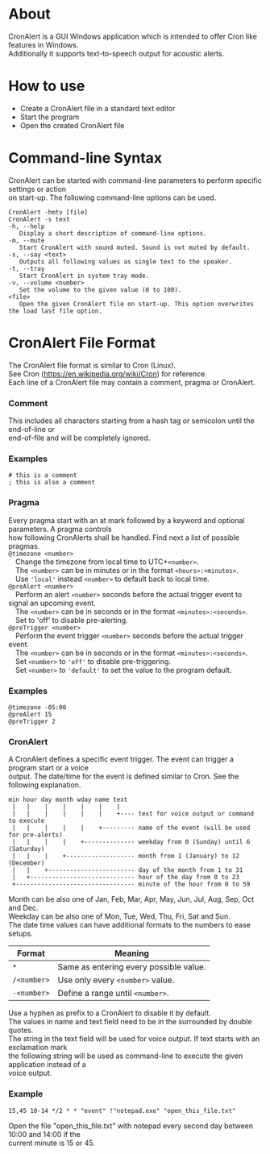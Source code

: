 About
=====
CronAlert is a GUI Windows application which is intended to offer Cron like features in Windows.  
Additionally it supports text-to-speech output for acoustic alerts.


How to use
==========
- Create a CronAlert file in a standard text editor
- Start the program
- Open the created CronAlert file


Command-line Syntax
===================
CronAlert can be started with command-line parameters to perform specific settings or action  
on start-up. The following command-line options can be used.
```
CronAlert -hmtv [file]
CronAlert -s text
-h, --help
   Display a short description of command-line options.
-m, --mute
   Start CronAlert with sound muted. Sound is not muted by default.
-s, --say <text>
   Outputs all following values as single text to the speaker.
-t, --tray
   Start CronAlert in system tray mode.
-v, --volume <number>
   Set the volume to the given value (0 to 100).
<file>
   Open the given CronAlert file on start-up. This option overwrites the load last file option.
```

CronAlert File Format
=====================

The CronAlert file format is similar to Cron (Linux).  
See Cron (https://en.wikipedia.org/wiki/Cron) for reference.  
Each line of a CronAlert file may contain a comment, pragma or CronAlert.  

### Comment
This includes all characters starting from a hash tag or semicolon until the end-of-line or  
end-of-file and will be completely ignored.
### Examples
```
# this is a comment
; this is also a comment
```

### Pragma
Every pragma start with an at mark followed by a keyword and optional parameters. A pragma controls  
how following CronAlerts shall be handled. Find next a list of possible pragmas.  
`@timezone <number>`  
&emsp;Change the timezone from local time to UTC+`<number>`.  
&emsp;The `<number>` can be in minutes or in the format `<hours>:<minutes>`.  
&emsp;Use `'local'` instead `<number>` to default back to local time.  
`@preAlert <number>`  
&emsp;Perform an alert `<number>` seconds before the actual trigger event to signal an upcoming event.  
&emsp;The `<number>` can be in seconds or in the format `<minutes>:<seconds>`.  
&emsp;Set <number> to 'off' to disable pre-alerting.  
`@preTrigger <number>`  
&emsp;Perform the event trigger `<number>` seconds before the actual trigger event.  
&emsp;The `<number>` can be in seconds or in the format `<minutes>:<seconds>`.  
&emsp;Set `<number>` to `'off'` to disable pre-triggering.  
&emsp;Set `<number>` to `'default'` to set the value to the program default.  
### Examples
```
@timezone -05:00
@preAlert 15
@preTrigger 2
```

### CronAlert
A CronAlert defines a specific event trigger. The event can trigger a program start or a voice  
output. The date/time for the event is defined similar to Cron. See the following explanation.
```
min hour day month wday name text
 |   |    |    |    |    |    |
 |   |    |    |    |    |    +---- text for voice output or command to execute
 |   |    |    |    |    +--------- name of the event (will be used for pre-alerts)
 |   |    |    |    +-------------- weekday from 0 (Sunday) until 6 (Saturday)
 |   |    |    +------------------- month from 1 (January) to 12 (December)
 |   |    +------------------------ day of the month from 1 to 31
 |   +----------------------------- hour of the day from 0 to 23
 +--------------------------------- minute of the hour from 0 to 59
```
Month can be also one of Jan, Feb, Mar, Apr, May, Jun, Jul, Aug, Sep, Oct and Dec.  
Weekday can be also one of Mon, Tue, Wed, Thu, Fri, Sat and Sun.  
The date time values can have additional formats to the numbers to ease setups.  

|Format     |Meaning
|-----------|--------------------------------------
|`*`        |Same as entering every possible value.
|`/<number>`|Use only every `<number>` value.
|`-<number>`|Define a range until `<number>`.

Use a hyphen as prefix to a CronAlert to disable it by default.  
The values in name and text field need to be in the surrounded by double quotes.  
The string in the text field will be used for voice output. If text starts with an exclamation mark  
the following string will be used as command-line to execute the given application instead of a  
voice output.
### Example
```
15,45 10-14 */2 * * "event" !"notepad.exe" "open_this_file.txt"
```
Open the file "open_this_file.txt" with notepad every second day between 10:00 and 14:00 if the  
current minute is 15 or 45.